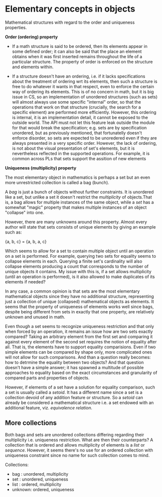# Elementary concepts in objects

Mathematical structures with regard to the order and uniqueness properties.

**Order (ordering) property**

* If a math structure is said to be ordered, then its elements appear in some defined order; it can also be said that the place an element obtains when it was first inserted remains throughout the life of a particular structure. The property of order is enforced on the structure and elements within.

* If a structure doesn't have an ordering, i.e. if it lacks specifications about the treatment of ordering wrt its elements, then such a structure is free to do whatever it wants in that respect, even to enforce the certain way of ordering its elements. This is of no concern in math, but it is big issue in CS, so an implementation of unordered structures (such as sets) will almost always use some specific "internal" order, so that the operations that work on that structure (crucially, the search for a specific element) are performed more efficiently. However, this ordering is internal, it is an implementation detail, it cannot be exposed to the outside world. The API must not let this feature leak outside the module for that would break the specification; e.g. sets are by specification unordered, but as previously mentioned, that fortunatelly doesn't enforce disorder, so sets are expected to be unoredered even if they are always presented in a very specific order. However, the lack of ordering, is not about the visual presentation of set's elements, but it is nevertheless reflected in the supported operations. For example, it is common across PLs that sets support the assition of new elements



**Uniqueness (multiplicity) property**    


The most elementary object in mathematics is perhaps a set but an even more unrestricted collection is called a bag (bunch).

A *bag* is just a bunch of objects without further constraints. It is unordered like a set, but unlike a set it doesn't restrict the *multiplicity* of objects.That is, a bag allows for multiple instances of the same object, while a *set* has a somewhat "magic" property that makes multiple instances of an object "collapse" into one.

However, there are many unknowns around this property. Almost every author will state that sets consists of unique elements by giving an example such as:

{a, b, c} = {a, b, a, c}

Which seems to allow for a set to contain multiple object until an operation on a set is performed. For example, querying two sets for equality seems to collapse elements in each. Querying a finite set's cardinality will also collapse elements producing a count that corresponds to the number of unique objects it contains. My issue with this is, if a set allows multiplicity (until an operation is performed), is it also allowed to make duplicates of its elements if needed?

In any case, a common opinion is that sets are the most elementary mathematical objects since they have no additional structure, representing just a collection of unique (collapsed) mathematical objects as elements. It seems that the property of uniqueness of elements works well since bags, despite being different from sets in exactly that one property, are relatively unknown and unused in math.

Even though a set seems to recognize uniqueness restriction and that only when forced by an operation, it remains an issue how are two sets exactly compared? Taking an arbitrary element from the first set and comparing it against every element of the second set requires the notion of equality after all. That is, the elements have to support equality comparisions. Even if two simple elements can be compared by shape only, more complicated ones will not allow for such comparisons. And than a question really becomes: how to detrmine the equality between two objects? And that question doesn't have a simple answer; it has spawned a multitude of possible approaches to equality based on the exact circumstances and granularity of compared parts and properties of objects.

However, if elements of a set have a solution for equality comparison, such a set is usually called a *setoid*. It has a different name since a set is a collection devoid of any addition feature or structure. So a *setoid* can already be considered a mathematical structure i.e. a set endowed with an additional feature, viz. *equivalence relation*.


## More collections

Both bags and sets are unordered collections differing regarding their multiplicity i.e. uniqueness restriction. What are then their counterparts? A collection that is ordered and allows multiplicity of elements is a *list* or *sequence*. However, it seems there's no use for an ordered collection with uniqueness constraint since no name for such collection comes to mind.

Collections:
- bag  : unordered, multiplicity
- set  : unordered, uniqueness
- list :   ordered, multiplicity
- unknown: ordered, uniqueness
